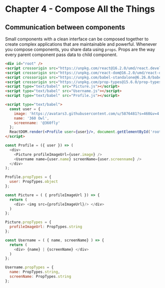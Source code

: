 # Chapter 4 - Compose All the Things

## Communication between components 
Small components with a clean interface can be composed together to create complex applications that are maintainable and powerful. Whenever you compose components, you share data using `props`. Props are the way every parent component pass data to child component. 

```html
<div id="root" />
<script crossorigin src="https://unpkg.com/react@16.2.0/umd/react.development.js"></script>
<script crossorigin src="https://unpkg.com/react-dom@16.2.0/umd/react-dom.development.js"></script>
<script crossorigin src="https://unpkg.com/babel-standalone@6.26.0/babel.js"></script>
<script crossorigin src="https://unpkg.com/prop-types@15.6.0/prop-types.js"></script>
<script type="text/babel" src="Picture.js"></script>
<script type="text/babel" src="Username.js"></script>
<script type="text/babel" src="Profile.js"></script>

<script type="text/babel">
  const user = {
    image: 'https://avatars3.githubusercontent.com/u/5876481?s=460&v=4',
    name: '360 Owl',
    screenname: '@360fly'
  };
  ReactDOM.render(<Profile user={user}/>, document.getElementById('root'));
</script>
```

```javascript
const Profile = ({ user }) => (
  <div>
    <Picture profileImageUrl={user.image} />
    <Username name={user.name} screenName={user.screenname} />
  </div>
);

Profile.propTypes = {
  user: PropTypes.object
};
```

```javascript
const Picture = ( { profileImageUrl }) => {
  return (
    <div> <img src={profileImageUrl}/> </div>
  )
};

Picture.propTypes = {
  profileImageUrl: PropTypes.string
};
```

```javascript
const Username = ( { name, screenName} ) => {
  return (
    <div> {name} | {screenName} </div>
  )
};

Username.propTypes = {
  name: PropTypes.string,
  screenName: PropTypes.string
};
```

